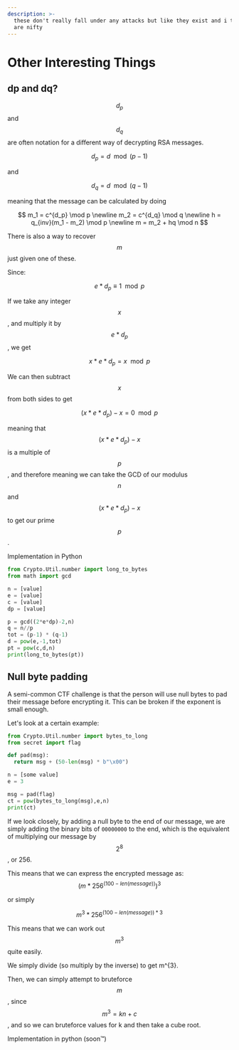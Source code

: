 ```yaml
---
description: >-
  these don't really fall under any attacks but like they exist and i think they
  are nifty
---
```


# Other Interesting Things

## dp and dq?

$$d_p$$ and $$d_q$$ are often notation for a different way of decrypting RSA messages.

$$
d_p = d \mod (p-1)
$$

and

$$
d_q = d \mod (q-1)
$$

meaning that the message can be calculated by doing

$$
m_1 = c^{d_p} \mod p
\newline m_2 = c^{d_q} \mod q
\newline h = q_{inv}(m_1 - m_2) \mod p
\newline m = m_2 + hq \mod n
$$

There is also a way to recover $$m$$ just given one of these.

Since:

$$
e * d_p \equiv 1 \mod p
$$

If we take any integer $$x$$, and multiply it by $$e * d_p$$, we get

$$
x  * e * d_p = x \mod p
$$

We can then subtract $$x$$ from both sides to get

$$
(x * e * d_p) - x = 0 \mod p
$$

meaning that $$(x * e * d_p) - x $$ is a multiple of $$p$$, and therefore meaning we can take the GCD of our modulus$$n $$ and $$(x * e * d_p) - x $$ to get our prime $$p$$.

Implementation in Python

```python
from Crypto.Util.number import long_to_bytes
from math import gcd

n = [value]
e = [value]
c = [value]
dp = [value]

p = gcd((2*e*dp)-2,n)
q = n//p
tot = (p-1) * (q-1)
d = pow(e,-1,tot)
pt = pow(c,d,n)
print(long_to_bytes(pt))
```



## Null byte padding

A semi-common CTF challenge is that the person will use null bytes to pad their message before encrypting it. This can be broken if the exponent is small enough.

Let's look at a certain example:

```python
from Crypto.Util.number import bytes_to_long
from secret import flag

def pad(msg):
  return msg + (50-len(msg) * b"\x00")

n = [some value]
e = 3

msg = pad(flag)
ct = pow(bytes_to_long(msg),e,n)
print(ct)
```

If we look closely, by adding a null byte to the end of our message, we are simply adding the binary bits of `00000000` to the end, which is the equivalent of multiplying our message by $$2^{8}$$, or 256.

This means that we can express the encrypted message as:
$$
(m * 256^{(100 - len(message))})^{3}
$$

or simply

$$
m^{3} * 256^{(100 - len(message)) * 3}
$$

This means that we can work out $$m^{3}$$ quite easily.

We simply divide (so multiply by the inverse) to get m^{3}.

Then, we can simply attempt to bruteforce $$m$$, since $$m^{3} = kn + c$$, and so we can bruteforce values for k and then take a cube root.

Implementation in python (soon:tm:)
